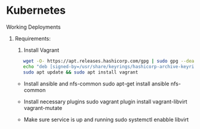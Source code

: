# Kubernetes
Working Deployments

1) Requirements:
   1. Install Vagrant
   ```sh
      wget -O- https://apt.releases.hashicorp.com/gpg | sudo gpg --dearmor -o /usr/share/keyrings/hashicorp-archive-keyring.gpg
      echo "deb [signed-by=/usr/share/keyrings/hashicorp-archive-keyring.gpg] https://apt.releases.hashicorp.com $(lsb_release -cs) main" | sudo tee /etc/apt sources.list.d/hashicorp.list
      sudo apt update && sudo apt install vagrant
   ```


   - Install ansible and nfs-common
   sudo apt-get install ansible nfs-common

   - Install necessary plugins
   sudo vagrant plugin install vagrant-libvirt vagrant-mutate

   - Make sure service is up and running
   sudo systemctl enabble libvirt

